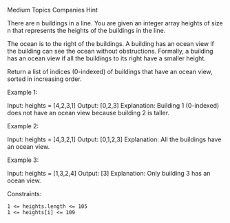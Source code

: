 Medium
Topics
Companies
Hint

There are n buildings in a line. You are given an integer array heights of size n that represents the heights of the buildings in the line.

The ocean is to the right of the buildings. A building has an ocean view if the building can see the ocean without obstructions. Formally, a building has an ocean view if all the buildings to its right have a smaller height.

Return a list of indices (0-indexed) of buildings that have an ocean view, sorted in increasing order.

 

Example 1:

Input: heights = [4,2,3,1]
Output: [0,2,3]
Explanation: Building 1 (0-indexed) does not have an ocean view because building 2 is taller.

Example 2:

Input: heights = [4,3,2,1]
Output: [0,1,2,3]
Explanation: All the buildings have an ocean view.

Example 3:

Input: heights = [1,3,2,4]
Output: [3]
Explanation: Only building 3 has an ocean view.

 

Constraints:

    1 <= heights.length <= 105
    1 <= heights[i] <= 109

